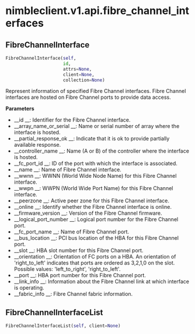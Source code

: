 
# nimbleclient.v1.api.fibre_channel_interfaces


## FibreChannelInterface
```python
FibreChannelInterface(self,
                      id,
                      attrs=None,
                      client=None,
                      collection=None)
```
Represent information of specified Fibre Channel interfaces. Fibre Channel interfaces are hosted on Fibre Channel ports to provide data access.

__Parameters__

- __id                   __: Identifier for the Fibre Channel interface.
- __array_name_or_serial __: Name or serial number of array where the interface is hosted.
- __partial_response_ok  __: Indicate that it is ok to provide partially available response.
- __controller_name      __: Name (A or B) of the controller where the interface is hosted.
- __fc_port_id           __: ID of the port with which the interface is associated.
- __name                 __: Name of Fibre Channel interface.
- __wwnn                 __: WWNN (World Wide Node Name) for this Fibre Channel interface.
- __wwpn                 __: WWPN (World Wide Port Name) for this Fibre Channel interface.
- __peerzone             __: Active peer zone for this Fibre Channel interface.
- __online               __: Identify whether the Fibre Channel interface is online.
- __firmware_version     __: Version of the Fibre Channel firmware.
- __logical_port_number  __: Logical port number for the Fibre Channel port.
- __fc_port_name         __: Name of Fibre Channel port.
- __bus_location         __: PCI bus location of the HBA for this Fibre Channel port.
- __slot                 __: HBA slot number for this Fibre Channel port.
- __orientation          __: Orientation of FC ports on a HBA. An orientation of 'right_to_left' indicates that ports are ordered as 3,2,1,0 on the slot. Possible values:
                       'left_to_right', 'right_to_left'.
- __port                 __: HBA port number for this Fibre Channel port.
- __link_info            __: Information about the Fibre Channel link at which interface is operating.
- __fabric_info          __: Fibre Channel fabric information.


## FibreChannelInterfaceList
```python
FibreChannelInterfaceList(self, client=None)
```

